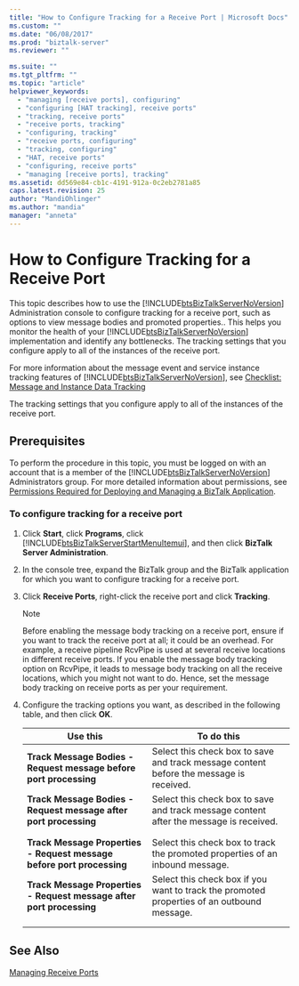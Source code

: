 ```yaml
---
title: "How to Configure Tracking for a Receive Port | Microsoft Docs"
ms.custom: ""
ms.date: "06/08/2017"
ms.prod: "biztalk-server"
ms.reviewer: ""

ms.suite: ""
ms.tgt_pltfrm: ""
ms.topic: "article"
helpviewer_keywords: 
  - "managing [receive ports], configuring"
  - "configuring [HAT tracking], receive ports"
  - "tracking, receive ports"
  - "receive ports, tracking"
  - "configuring, tracking"
  - "receive ports, configuring"
  - "tracking, configuring"
  - "HAT, receive ports"
  - "configuring, receive ports"
  - "managing [receive ports], tracking"
ms.assetid: dd569e84-cb1c-4191-912a-0c2eb2781a85
caps.latest.revision: 25
author: "MandiOhlinger"
ms.author: "mandia"
manager: "anneta"
---
```

# How to Configure Tracking for a Receive Port
This topic describes how to use the [!INCLUDE[btsBizTalkServerNoVersion](../includes/btsbiztalkservernoversion-md.md)] Administration console to configure tracking for a receive port, such as options to view message bodies and promoted properties.. This helps you monitor the health of your [!INCLUDE[btsBizTalkServerNoVersion](../includes/btsbiztalkservernoversion-md.md)] implementation and identify any bottlenecks. The tracking settings that you configure apply to all of the instances of the receive port.  
  
 For more information about the message event and service instance tracking features of [!INCLUDE[btsBizTalkServerNoVersion](../includes/btsbiztalkservernoversion-md.md)], see [Checklist: Message and Instance Data Tracking](../core/checklist-message-and-instance-data-tracking.md)  
  
 The tracking settings that you configure apply to all of the instances of the receive port.  
  
## Prerequisites  
 To perform the procedure in this topic, you must be logged on with an account that is a member of the [!INCLUDE[btsBizTalkServerNoVersion](../includes/btsbiztalkservernoversion-md.md)] Administrators group. For more detailed information about permissions, see [Permissions Required for Deploying and Managing a BizTalk Application](../core/permissions-required-for-deploying-and-managing-a-biztalk-application.md).  
  
### To configure tracking for a receive port  
  
1. Click **Start**, click **Programs**, click [!INCLUDE[btsBizTalkServerStartMenuItemui](../includes/btsbiztalkserverstartmenuitemui-md.md)], and then click **BizTalk Server Administration**.  
  
2. In the console tree, expand the BizTalk group and the BizTalk application for which you want to configure tracking for a receive port.  
  
3. Click **Receive Ports**, right-click the receive port and click **Tracking**.  
  
   > [!NOTE]
   >  Before enabling the message body tracking on a receive port, ensure if you want to track the receive port at all; it could be an overhead. For example, a receive pipeline RcvPipe is used at several receive locations in different receive ports. If you enable the message body tracking option on RcvPipe, it leads to message body tracking on all the receive locations, which you might not want to do. Hence, set the message body tracking on receive ports as per your requirement.  
  
4. Configure the tracking options you want, as described in the following table, and then click **OK**.  
  
   |Use this|To do this|  
   |--------------|----------------|  
   |**Track Message Bodies - Request message before port processing**|Select this check box to save and track message content before the message is received.|  
   |**Track Message Bodies - Request message after port processing**|Select this check box to save and track message content after the message is received.|  
   |||  
   |||  
   |**Track Message Properties - Request message before port processing**|Select this check box to track the promoted properties of an inbound message.|  
   |**Track Message Properties - Request message after port processing**|Select this check box if you want to track the promoted properties of an outbound message.|  
   |||  
   |||  
  
## See Also  
 [Managing Receive Ports](../core/managing-receive-ports.md)